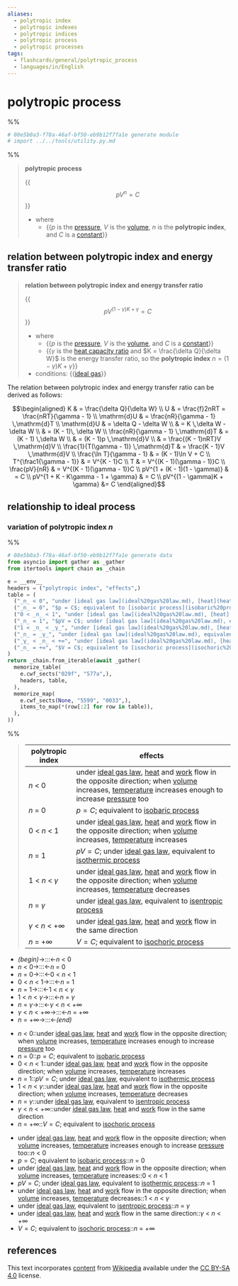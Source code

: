 ```yaml
---
aliases:
  - polytropic index
  - polytropic indexes
  - polytropic indices
  - polytropic process
  - polytropic processes
tags:
  - flashcards/general/polytropic_process
  - languages/in/English
---
```


# polytropic process

%%

```Python
# 08e5b0a3-f78a-46af-bf50-eb9b12f7fa1e generate module
# import ../../tools/utility.py.md
```

%%

> __polytropic process__
>
> {{$$pV^n = C$$}}
>
> - where
>   - {{$p$ is the [pressure](pressure.md), $V$ is the [volume](volume.md), $n$ is the __polytropic index__, and $C$ is a [constant](constant%20(mathematics).md)}} <!--SR:!2024-03-05,60,310!2024-02-28,56,310-->

## relation between polytropic index and energy transfer ratio

> __relation between polytropic index and energy transfer ratio__
>
> {{$$pV^{(1 - \gamma)K + \gamma} = C$$}}
>
> - where
>   - {{$p$ is the [pressure](pressure.md), $V$ is the [volume](volume.md), and $C$ is a [constant](constant%20(mathematics).md)}}
>   - {{$\gamma$ is the [heat capacity ratio](heat%20capacity%20ratio.md) and $K = \frac{\delta Q}{\delta W}$ is the energy transfer ratio, so the __polytropic index__ $n = (1 - \gamma)K + \gamma$}}
> - conditions: {{[ideal gas](ideal%20gas.md)}} <!--SR:!2024-02-11,17,230!2024-02-26,55,310!2024-02-07,39,290!2024-02-03,36,290-->

The relation between polytropic index and energy transfer ratio can be derived as follows:

$$\begin{aligned}
K & = \frac{\delta Q}{\delta W} \\
U & = \frac{f}2nRT = \frac{nRT}{\gamma - 1} \\
\mathrm{d}U & = \frac{nR}{\gamma - 1} \,\mathrm{d}T \\
\mathrm{d}U & = \delta Q - \delta W \\
& = K \,\delta W - \delta W \\
& = (K - 1)\, \delta W \\
\frac{nR}{\gamma - 1} \,\mathrm{d}T & = (K - 1) \,\delta W \\
& = (K - 1)p \,\mathrm{d}V \\
& = \frac{(K - 1)nRT}V \,\mathrm{d}V \\
\frac{1}{T(\gamma - 1)} \,\mathrm{d}T & = \frac{K - 1}V \,\mathrm{d}V \\
\frac{\ln T}{\gamma - 1} & = (K - 1)\ln V + C \\
T^{\frac1{\gamma - 1}} & = V^{K - 1}C \\
T & = V^{(K - 1)(\gamma - 1)}C \\
\frac{pV}{nR} & = V^{(K - 1)(\gamma - 1)}C \\
pV^{1 + (K - 1)(1 - \gamma)} & = C \\
pV^{1 + K - K\gamma - 1 + \gamma} & = C \\
pV^{(1 - \gamma)K + \gamma} &= C
\end{aligned}$$

## relationship to ideal process

### variation of polytropic index _n_

%%

```Python
# 08e5b0a3-f78a-46af-bf50-eb9b12f7fa1e generate data
from asyncio import gather as _gather
from itertools import chain as _chain

e = __env__
headers = ("polytropic index", "effects",)
table = (
  ("_n_ < 0", "under [ideal gas law](ideal%20gas%20law.md), [heat](heat.md) and [work](work%20(physics).md) flow in the opposite direction; when [volume](volume.md) increases, [temperature](temperature.md) increases enough to increase [pressure](pressure.md) too",),
  ("_n_ = 0", "$p = C$; equivalent to [isobaric process](isobaric%20process.md)",),
  ("0 < _n_ < 1", "under [ideal gas law](ideal%20gas%20law.md), [heat](heat.md) and [work](work%20(physics).md) flow in the opposite direction; when [volume](volume.md) increases, [temperature](temperature.md) increases",),
  ("_n_ = 1", "$pV = C$; under [ideal gas law](ideal%20gas%20law.md), equivalent to [isothermic process](isothermic%20process.md)",),
  ("1 < _n_ < _γ_", "under [ideal gas law](ideal%20gas%20law.md), [heat](heat.md) and [work](work%20(physics).md) flow in the opposite direction; when [volume](volume.md) increases, [temperature](temperature.md) decreases",),
  ("_n_ = _γ_", "under [ideal gas law](ideal%20gas%20law.md), equivalent to [isentropic process](isentropic%20process.md)",),
  ("_γ_ < _n_ < +∞", "under [ideal gas law](ideal%20gas%20law.md), [heat](heat.md) and [work](work%20(physics).md) flow in the same direction",),
  ("_n_ = +∞", "$V = C$; equivalent to [isochoric process](isochoric%20process.md)",),
)
return _chain.from_iterable(await _gather(
  memorize_table(
    e.cwf_sects("029f", "577a",),
    headers, table,
  ),
  memorize_map(
    e.cwf_sects(None, "5599", "0033",),
    items_to_map(*(row[:2] for row in table)),
  ),
))
```

%%

<!--08e5b0a3-f78a-46af-bf50-eb9b12f7fa1e generate section="029f"--><!-- The following content is generated at 2023-12-15T10:02:45.991107+08:00. Any edits will be overridden! -->

> | polytropic index | effects |
> |-|-|
> | _n_ < 0 | under [ideal gas law](ideal%20gas%20law.md), [heat](heat.md) and [work](work%20(physics).md) flow in the opposite direction; when [volume](volume.md) increases, [temperature](temperature.md) increases enough to increase [pressure](pressure.md) too |
> | _n_ = 0 | $p = C$; equivalent to [isobaric process](isobaric%20process.md) |
> | 0 < _n_ < 1 | under [ideal gas law](ideal%20gas%20law.md), [heat](heat.md) and [work](work%20(physics).md) flow in the opposite direction; when [volume](volume.md) increases, [temperature](temperature.md) increases |
> | _n_ = 1 | $pV = C$; under [ideal gas law](ideal%20gas%20law.md), equivalent to [isothermic process](isothermic%20process.md) |
> | 1 < _n_ < _γ_ | under [ideal gas law](ideal%20gas%20law.md), [heat](heat.md) and [work](work%20(physics).md) flow in the opposite direction; when [volume](volume.md) increases, [temperature](temperature.md) decreases |
> | _n_ = _γ_ | under [ideal gas law](ideal%20gas%20law.md), equivalent to [isentropic process](isentropic%20process.md) |
> | _γ_ < _n_ < +∞ | under [ideal gas law](ideal%20gas%20law.md), [heat](heat.md) and [work](work%20(physics).md) flow in the same direction |
> | _n_ = +∞ | $V = C$; equivalent to [isochoric process](isochoric%20process.md) |

<!--/08e5b0a3-f78a-46af-bf50-eb9b12f7fa1e-->

<!--08e5b0a3-f78a-46af-bf50-eb9b12f7fa1e generate section="577a"--><!-- The following content is generated at 2024-01-04T20:17:52.495477+08:00. Any edits will be overridden! -->

- _(begin)_→:::←_n_ < 0 <!--SR:!2024-02-17,48,290!2024-03-12,66,310-->
- _n_ < 0→:::←_n_ = 0 <!--SR:!2024-02-24,52,310!2024-06-15,136,310-->
- _n_ = 0→:::←0 < _n_ < 1 <!--SR:!2024-03-07,62,310!2024-03-16,70,310-->
- 0 < _n_ < 1→:::←_n_ = 1 <!--SR:!2024-03-01,58,310!2024-02-15,46,290-->
- _n_ = 1→:::←1 < _n_ < _γ_ <!--SR:!2024-03-04,60,310!2024-02-22,51,310-->
- 1 < _n_ < _γ_→:::←_n_ = _γ_ <!--SR:!2024-02-26,54,310!2024-02-26,55,310-->
- _n_ = _γ_→:::←_γ_ < _n_ < +∞ <!--SR:!2024-03-15,69,310!2024-02-29,56,310-->
- _γ_ < _n_ < +∞→:::←_n_ = +∞ <!--SR:!2024-03-02,58,310!2024-03-05,61,310-->
- _n_ = +∞→:::←_(end)_ <!--SR:!2024-03-06,61,310!2024-02-23,52,310-->

<!--/08e5b0a3-f78a-46af-bf50-eb9b12f7fa1e-->

<!--08e5b0a3-f78a-46af-bf50-eb9b12f7fa1e generate section="5599"--><!-- The following content is generated at 2024-01-04T20:17:52.438922+08:00. Any edits will be overridden! -->

- _n_ < 0::under [ideal gas law](ideal%20gas%20law.md), [heat](heat.md) and [work](work%20(physics).md) flow in the opposite direction; when [volume](volume.md) increases, [temperature](temperature.md) increases enough to increase [pressure](pressure.md) too <!--SR:!2024-04-25,85,270-->
- _n_ = 0::$p = C$; equivalent to [isobaric process](isobaric%20process.md) <!--SR:!2024-02-24,53,310-->
- 0 < _n_ < 1::under [ideal gas law](ideal%20gas%20law.md), [heat](heat.md) and [work](work%20(physics).md) flow in the opposite direction; when [volume](volume.md) increases, [temperature](temperature.md) increases <!--SR:!2024-02-03,32,270-->
- _n_ = 1::$pV = C$; under [ideal gas law](ideal%20gas%20law.md), equivalent to [isothermic process](isothermic%20process.md) <!--SR:!2024-03-07,62,310-->
- 1 < _n_ < _γ_::under [ideal gas law](ideal%20gas%20law.md), [heat](heat.md) and [work](work%20(physics).md) flow in the opposite direction; when [volume](volume.md) increases, [temperature](temperature.md) decreases <!--SR:!2024-03-26,63,270-->
- _n_ = _γ_::under [ideal gas law](ideal%20gas%20law.md), equivalent to [isentropic process](isentropic%20process.md) <!--SR:!2024-03-01,57,310-->
- _γ_ < _n_ < +∞::under [ideal gas law](ideal%20gas%20law.md), [heat](heat.md) and [work](work%20(physics).md) flow in the same direction <!--SR:!2024-02-21,50,290-->
- _n_ = +∞::$V = C$; equivalent to [isochoric process](isochoric%20process.md) <!--SR:!2024-02-29,57,310-->

<!--/08e5b0a3-f78a-46af-bf50-eb9b12f7fa1e-->

<!--08e5b0a3-f78a-46af-bf50-eb9b12f7fa1e generate section="0033"--><!-- The following content is generated at 2024-01-04T20:17:52.404405+08:00. Any edits will be overridden! -->

- under [ideal gas law](ideal%20gas%20law.md), [heat](heat.md) and [work](work%20(physics).md) flow in the opposite direction; when [volume](volume.md) increases, [temperature](temperature.md) increases enough to increase [pressure](pressure.md) too::_n_ < 0 <!--SR:!2024-03-06,61,310-->
- $p = C$; equivalent to [isobaric process](isobaric%20process.md)::_n_ = 0 <!--SR:!2024-02-27,55,310-->
- under [ideal gas law](ideal%20gas%20law.md), [heat](heat.md) and [work](work%20(physics).md) flow in the opposite direction; when [volume](volume.md) increases, [temperature](temperature.md) increases::0 < _n_ < 1 <!--SR:!2024-03-11,65,310-->
- $pV = C$; under [ideal gas law](ideal%20gas%20law.md), equivalent to [isothermic process](isothermic%20process.md)::_n_ = 1 <!--SR:!2024-03-08,63,310-->
- under [ideal gas law](ideal%20gas%20law.md), [heat](heat.md) and [work](work%20(physics).md) flow in the opposite direction; when [volume](volume.md) increases, [temperature](temperature.md) decreases::1 < _n_ < _γ_ <!--SR:!2024-02-22,47,290-->
- under [ideal gas law](ideal%20gas%20law.md), equivalent to [isentropic process](isentropic%20process.md)::_n_ = _γ_ <!--SR:!2024-03-15,69,310-->
- under [ideal gas law](ideal%20gas%20law.md), [heat](heat.md) and [work](work%20(physics).md) flow in the same direction::_γ_ < _n_ < +∞ <!--SR:!2024-02-03,34,270-->
- $V = C$; equivalent to [isochoric process](isochoric%20process.md)::_n_ = +∞ <!--SR:!2024-02-25,53,310-->

<!--/08e5b0a3-f78a-46af-bf50-eb9b12f7fa1e-->

## references

This text incorporates [content](https://en.wikipedia.org/wiki/polytropic_process) from [Wikipedia](Wikipedia.md) available under the [CC BY-SA 4.0](https://creativecommons.org/licenses/by-sa/4.0/) license.
